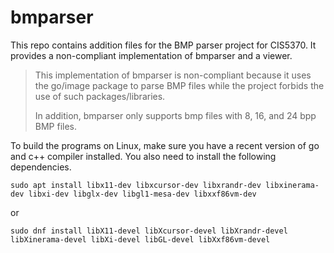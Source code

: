 # bmparser

This repo contains addition files for the BMP parser project for CIS5370. 
It provides a non-compliant implementation of bmparser and a viewer. 

> This implementation of bmparser is non-compliant because it uses the 
> go/image package to parse BMP files while the project forbids the use
> of such packages/libraries. 
> 
> In addition, bmparser only supports bmp files with 8, 16, and 24 bpp 
> BMP files. 

To build the programs on Linux, make sure you have a recent version of 
go and c++ compiler installed. You also need to install the following 
dependencies.

```sudo apt install libx11-dev libxcursor-dev libxrandr-dev libxinerama-dev libxi-dev libglx-dev libgl1-mesa-dev libxxf86vm-dev```

or

```sudo dnf install libX11-devel libXcursor-devel libXrandr-devel libXinerama-devel libXi-devel libGL-devel libXxf86vm-devel```
